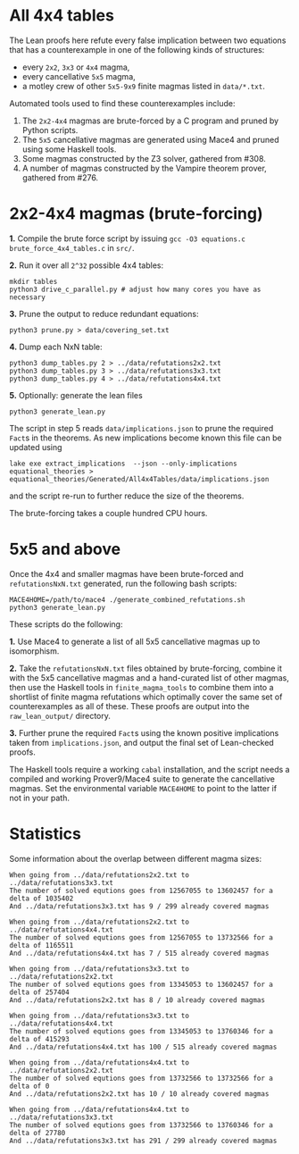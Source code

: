# All 4x4 tables

The Lean proofs here refute every false implication between two equations that
has a counterexample in one of the following kinds of structures:

* every `2x2`, `3x3` or `4x4` magma,
* every cancellative `5x5` magma,
* a motley crew of other `5x5-9x9` finite magmas listed in `data/*.txt`.

Automated tools used to find these counterexamples include:

1. The `2x2-4x4` magmas are brute-forced by a C program and pruned by Python scripts.
2. The `5x5` cancellative magmas are generated using Mace4 and pruned using some Haskell tools.
3. Some magmas constructed by the Z3 solver, gathered from #308.
4. A number of magmas constructed by the Vampire theorem prover, gathered from #276.

# 2x2-4x4 magmas (brute-forcing)

**1.** Compile the brute force script by issuing `gcc -O3 equations.c brute_force_4x4_tables.c` in `src/`.

**2.** Run it over all `2^32` possible 4x4 tables:

```
mkdir tables
python3 drive_c_parallel.py # adjust how many cores you have as necessary
```

**3.** Prune the output to reduce redundant equations:
```
python3 prune.py > data/covering_set.txt
```

**4.** Dump each NxN table:
```
python3 dump_tables.py 2 > ../data/refutations2x2.txt
python3 dump_tables.py 3 > ../data/refutations3x3.txt
python3 dump_tables.py 4 > ../data/refutations4x4.txt
```

**5.** Optionally: generate the lean files
```
python3 generate_lean.py
```

The script in step 5 reads `data/implications.json` to prune the required `Fact`s
in the theorems. As new implications become known this file can be updated using
```
lake exe extract_implications  --json --only-implications equational_theories > equational_theories/Generated/All4x4Tables/data/implications.json
```
and the script re-run to further reduce the size of the theorems.

The brute-forcing takes a couple hundred CPU hours.


# 5x5 and above

Once the 4x4 and smaller magmas have been brute-forced and `refutationsNxN.txt`
generated, run the following bash scripts:
```
MACE4HOME=/path/to/mace4 ./generate_combined_refutations.sh
python3 generate_lean.py
```

These scripts do the following:

**1.** Use Mace4 to generate a list of all 5x5 cancellative magmas up to isomorphism.

**2.** Take the `refutationsNxN.txt` files obtained by brute-forcing, combine it with
the 5x5 cancellative magmas and a hand-curated list of other magmas, then use the
Haskell tools in `finite_magma_tools` to combine them into a shortlist of finite
magma refutations which optimally cover the same set of counterexamples
as all of these. These proofs are output into the `raw_lean_output/` directory.

**3.** Further prune the required `Fact`s using the known positive implications taken
from `implications.json`, and output the final set of Lean-checked proofs.

The Haskell tools require a working `cabal` installation, and the script needs
a compiled and working Prover9/Mace4 suite to generate the cancellative magmas.
Set the environmental variable `MACE4HOME` to point to the latter if not in your path.

# Statistics

Some information about the overlap between different magma sizes:

```
When going from ../data/refutations2x2.txt to ../data/refutations3x3.txt
The number of solved equtions goes from 12567055 to 13602457 for a delta of 1035402
And ../data/refutations3x3.txt has 9 / 299 already covered magmas

When going from ../data/refutations2x2.txt to ../data/refutations4x4.txt
The number of solved equtions goes from 12567055 to 13732566 for a delta of 1165511
And ../data/refutations4x4.txt has 7 / 515 already covered magmas

When going from ../data/refutations3x3.txt to ../data/refutations2x2.txt
The number of solved equtions goes from 13345053 to 13602457 for a delta of 257404
And ../data/refutations2x2.txt has 8 / 10 already covered magmas

When going from ../data/refutations3x3.txt to ../data/refutations4x4.txt
The number of solved equtions goes from 13345053 to 13760346 for a delta of 415293
And ../data/refutations4x4.txt has 100 / 515 already covered magmas

When going from ../data/refutations4x4.txt to ../data/refutations2x2.txt
The number of solved equtions goes from 13732566 to 13732566 for a delta of 0
And ../data/refutations2x2.txt has 10 / 10 already covered magmas

When going from ../data/refutations4x4.txt to ../data/refutations3x3.txt
The number of solved equtions goes from 13732566 to 13760346 for a delta of 27780
And ../data/refutations3x3.txt has 291 / 299 already covered magmas
```

